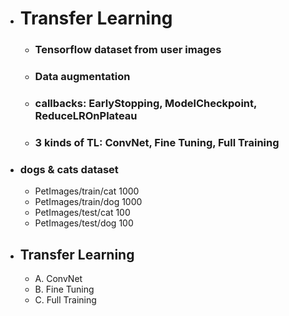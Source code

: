 - # Transfer Learning
  - ### Tensorflow dataset from user images
  - ### Data augmentation
  - ### callbacks: EarlyStopping, ModelCheckpoint, ReduceLROnPlateau
  - ### 3 kinds of TL: ConvNet, Fine Tuning, Full Training

- ### dogs & cats dataset
  - PetImages/train/cat 1000
  - PetImages/train/dog 1000
  - PetImages/test/cat 100
  - PetImages/test/dog 100

- ## Transfer Learning
  - A. ConvNet
  - B. Fine Tuning
  - C. Full Training
  
  
